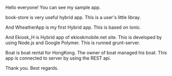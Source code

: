 Hello everyone!
You can see my sample app.

book-store is very useful hybrid app.
This is a user's little libray.

And WheatherApp is my first Hybrid app.
This is based on Ionic.

And Ekiosk_H is Hybrid app of ekioskmobile.net site.
This is developed by using Node.js and Google Polymer.
This is runned grunt-server.

Boat is boat rental for HongKong.
The owner of boat managed his boat.
This app is connected to server by using the REST api.

Thank you. Best regards.
